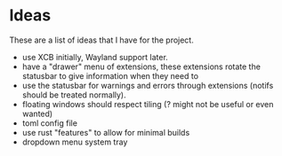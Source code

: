 # Ideas
These are a list of ideas that I have for the project.
 - use XCB initially, Wayland support later.
 - have a "drawer" menu of extensions, these extensions rotate the statusbar to give information when they need to
 - use the statusbar for warnings and errors through extensions (notifs should be treated normally).
 - floating windows should respect tiling (? might not be useful or even wanted)
 - toml config file
 - use rust "features" to allow for minimal builds
 - dropdown menu system tray
